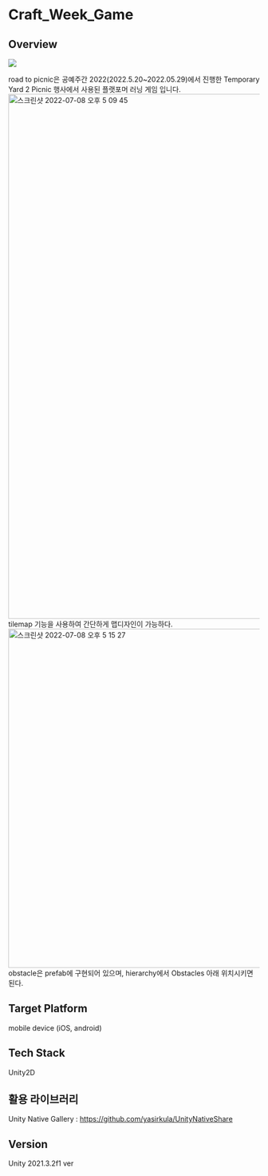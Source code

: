# Craft_Week_Game
## Overview

<p>
<img src= "https://user-images.githubusercontent.com/67721631/177942166-17e27fec-8c22-4287-82eb-cc257e4a9c2c.gif">
</p>
road to picnic은 공예주간 2022(2022.5.20~2022.05.29)에서 진행한 Temporary Yard 2 Picnic 행사에서 사용된 플랫포머 러닝 게임 입니다.

<img width="1051" alt="스크린샷 2022-07-08 오후 5 09 45" src="https://user-images.githubusercontent.com/69339846/177949399-8e4ab435-2a60-428e-ba33-5702d01cfd75.png">
tilemap 기능을 사용하여 간단하게 맵디자인이 가능하다.

<img width="679" alt="스크린샷 2022-07-08 오후 5 15 27" src="https://user-images.githubusercontent.com/69339846/177949733-79720ee6-7ac6-4250-9a1d-f3b0fe836f4a.png">
obstacle은 prefab에 구현되어 있으며, hierarchy에서 Obstacles 아래 위치시키면 된다.

## Target Platform
mobile device (iOS, android)

## Tech Stack
Unity2D

## 활용 라이브러리
Unity Native Gallery : https://github.com/yasirkula/UnityNativeShare

## Version
Unity 2021.3.2f1 ver
